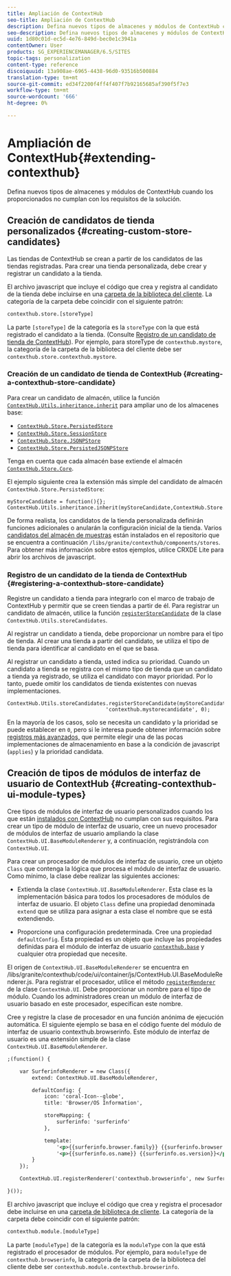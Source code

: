 ```yaml
---
title: Ampliación de ContextHub
seo-title: Ampliación de ContextHub
description: Defina nuevos tipos de almacenes y módulos de ContextHub cuando los proporcionados no cumplan con los requisitos de la solución
seo-description: Defina nuevos tipos de almacenes y módulos de ContextHub cuando los proporcionados no cumplan con los requisitos de la solución
uuid: 1d80c01d-ec5d-4e76-849d-bec0e1c3941a
contentOwner: User
products: SG_EXPERIENCEMANAGER/6.5/SITES
topic-tags: personalization
content-type: reference
discoiquuid: 13a908ae-6965-4438-96d0-93516b500884
translation-type: tm+mt
source-git-commit: ed34f2200f4ff4f407f7b92165685af390f5f7e3
workflow-type: tm+mt
source-wordcount: '666'
ht-degree: 0%

---
```



# Ampliación de ContextHub{#extending-contexthub}

Defina nuevos tipos de almacenes y módulos de ContextHub cuando los proporcionados no cumplan con los requisitos de la solución.

## Creación de candidatos de tienda personalizados {#creating-custom-store-candidates}

Las tiendas de ContextHub se crean a partir de los candidatos de las tiendas registradas. Para crear una tienda personalizada, debe crear y registrar un candidato a la tienda.

El archivo javascript que incluye el código que crea y registra al candidato de la tienda debe incluirse en una [carpeta de la biblioteca del cliente](/help/sites-developing/clientlibs.md#creating-client-library-folders). La categoría de la carpeta debe coincidir con el siguiente patrón:

```xml
contexthub.store.[storeType]
```

La parte `[storeType]` de la categoría es la `storeType` con la que está registrado el candidato a la tienda. (Consulte [Registro de un candidato de tienda de ContextHub](/help/sites-developing/ch-extend.md#registering-a-contexthub-store-candidate)). Por ejemplo, para storeType de `contexthub.mystore`, la categoría de la carpeta de la biblioteca del cliente debe ser `contexthub.store.contexthub.mystore`.

### Creación de un candidato de tienda de ContextHub {#creating-a-contexthub-store-candidate}

Para crear un candidato de almacén, utilice la función [`ContextHub.Utils.inheritance.inherit`](/help/sites-developing/contexthub-api.md#inherit-child-parent) para ampliar uno de los almacenes base:

* [`ContextHub.Store.PersistedStore`](/help/sites-developing/contexthub-api.md#contexthub-store-persistedstore)
* [`ContextHub.Store.SessionStore`](/help/sites-developing/contexthub-api.md#contexthub-store-sessionstore)
* [`ContextHub.Store.JSONPStore`](/help/sites-developing/contexthub-api.md#contexthub-store-jsonpstore)
* [`ContextHub.Store.PersistedJSONPStore`](/help/sites-developing/contexthub-api.md#contexthub-store-persistedjsonpstore)

Tenga en cuenta que cada almacén base extiende el almacén [`ContextHub.Store.Core`](/help/sites-developing/contexthub-api.md#contexthub-store-core).

El ejemplo siguiente crea la extensión más simple del candidato de almacén `ContextHub.Store.PersistedStore`:

```
myStoreCandidate = function(){};
ContextHub.Utils.inheritance.inherit(myStoreCandidate,ContextHub.Store.PersistedStore);
```

De forma realista, los candidatos de la tienda personalizada definirán funciones adicionales o anularán la configuración inicial de la tienda. Varios [candidatos del almacén de muestras](/help/sites-developing/ch-samplestores.md) están instalados en el repositorio que se encuentra a continuación `/libs/granite/contexthub/components/stores`. Para obtener más información sobre estos ejemplos, utilice CRXDE Lite para abrir los archivos de javascript.

### Registro de un candidato de la tienda de ContextHub {#registering-a-contexthub-store-candidate}

Registre un candidato a tienda para integrarlo con el marco de trabajo de ContextHub y permitir que se creen tiendas a partir de él. Para registrar un candidato de almacén, utilice la función [`registerStoreCandidate`](/help/sites-developing/contexthub-api.md#registerstorecandidate-store-storetype-priority-applies) de la clase `ContextHub.Utils.storeCandidates`.

Al registrar un candidato a tienda, debe proporcionar un nombre para el tipo de tienda. Al crear una tienda a partir del candidato, se utiliza el tipo de tienda para identificar al candidato en el que se basa.

Al registrar un candidato a tienda, usted indica su prioridad. Cuando un candidato a tienda se registra con el mismo tipo de tienda que un candidato a tienda ya registrado, se utiliza el candidato con mayor prioridad. Por lo tanto, puede omitir los candidatos de tienda existentes con nuevas implementaciones.

```
ContextHub.Utils.storeCandidates.registerStoreCandidate(myStoreCandidate,
                                'contexthub.mystorecandidate', 0);
```

En la mayoría de los casos, solo se necesita un candidato y la prioridad se puede establecer en `0`, pero si le interesa puede obtener información sobre [registros más avanzados,](/help/sites-developing/contexthub-api.md#registerstorecandidate-store-storetype-priority-applies) que permite elegir una de las pocas implementaciones de almacenamiento en base a la condición de javascript (`applies`) y la prioridad candidata.

## Creación de tipos de módulos de interfaz de usuario de ContextHub {#creating-contexthub-ui-module-types}

Cree tipos de módulos de interfaz de usuario personalizados cuando los que están [instalados con ContextHub](/help/sites-developing/ch-samplemodules.md) no cumplan con sus requisitos. Para crear un tipo de módulo de interfaz de usuario, cree un nuevo procesador de módulos de interfaz de usuario ampliando la clase `ContextHub.UI.BaseModuleRenderer` y, a continuación, registrándola con `ContextHub.UI`.

Para crear un procesador de módulos de interfaz de usuario, cree un objeto `Class` que contenga la lógica que procesa el módulo de interfaz de usuario. Como mínimo, la clase debe realizar las siguientes acciones:

* Extienda la clase `ContextHub.UI.BaseModuleRenderer`. Esta clase es la implementación básica para todos los procesadores de módulos de interfaz de usuario. El objeto `Class` define una propiedad denominada `extend` que se utiliza para asignar a esta clase el nombre que se está extendiendo.

* Proporcione una configuración predeterminada. Cree una propiedad `defaultConfig`. Esta propiedad es un objeto que incluye las propiedades definidas para el módulo de interfaz de usuario [`contexthub.base`](/help/sites-developing/ch-samplemodules.md#contexthub-base-ui-module-type) y cualquier otra propiedad que necesite.

El origen de `ContextHub.UI.BaseModuleRenderer` se encuentra en /libs/granite/contexthub/code/ui/container/js/ContextHub.UI.BaseModuleRenderer.js.  Para registrar el procesador, utilice el método [`registerRenderer`](/help/sites-developing/contexthub-api.md#registerrenderer-moduletype-renderer-dontrender) de la clase `ContextHub.UI`. Debe proporcionar un nombre para el tipo de módulo. Cuando los administradores crean un módulo de interfaz de usuario basado en este procesador, especifican este nombre.

Cree y registre la clase de procesador en una función anónima de ejecución automática. El siguiente ejemplo se basa en el código fuente del módulo de interfaz de usuario contexthub.browserinfo. Este módulo de interfaz de usuario es una extensión simple de la clase `ContextHub.UI.BaseModuleRenderer`.

```xml
;(function() {

    var SurferinfoRenderer = new Class({
        extend: ContextHub.UI.BaseModuleRenderer,

        defaultConfig: {
            icon: 'coral-Icon--globe',
            title: 'Browser/OS Information',

            storeMapping: {
                surferinfo: 'surferinfo'
            },

            template:
                '<p>{{surferinfo.browser.family}} {{surferinfo.browser.version}}</p>' +
                '<p>{{surferinfo.os.name}} {{surferinfo.os.version}}</p>'
        }
    });

    ContextHub.UI.registerRenderer('contexthub.browserinfo', new SurferinfoRenderer());

}());
```

El archivo javascript que incluye el código que crea y registra el procesador debe incluirse en una [carpeta de biblioteca de cliente](/help/sites-developing/clientlibs.md#creating-client-library-folders). La categoría de la carpeta debe coincidir con el siguiente patrón:

```xml
contexthub.module.[moduleType]
```

La parte `[moduleType]` de la categoría es la `moduleType` con la que está registrado el procesador de módulos. Por ejemplo, para `moduleType` de `contexthub.browserinfo`, la categoría de la carpeta de la biblioteca del cliente debe ser `contexthub.module.contexthub.browserinfo`.
